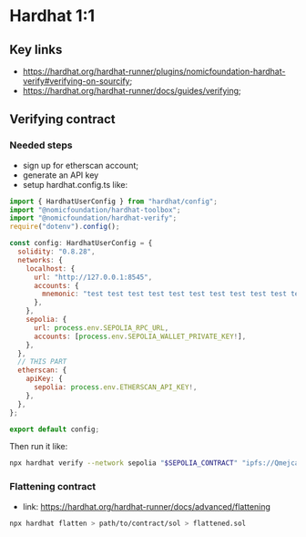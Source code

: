 # Hardhat 1:1

## Key links
- https://hardhat.org/hardhat-runner/plugins/nomicfoundation-hardhat-verify#verifying-on-sourcify;
- https://hardhat.org/hardhat-runner/docs/guides/verifying;

## Verifying contract

### Needed steps
- sign up for etherscan account;
- generate an API key
- setup hardhat.config.ts like:

```js
import { HardhatUserConfig } from "hardhat/config";
import "@nomicfoundation/hardhat-toolbox";
import "@nomicfoundation/hardhat-verify";
require("dotenv").config();

const config: HardhatUserConfig = {
  solidity: "0.8.28",
  networks: {
    localhost: {
      url: "http://127.0.0.1:8545",
      accounts: {
        mnemonic: "test test test test test test test test test test test junk",
      },
    },
    sepolia: {
      url: process.env.SEPOLIA_RPC_URL,
      accounts: [process.env.SEPOLIA_WALLET_PRIVATE_KEY!],
    },
  },
  // THIS PART
  etherscan: {
    apiKey: {
      sepolia: process.env.ETHERSCAN_API_KEY!,
    },
  },
};

export default config;
```

Then run it like:

```sh
npx hardhat verify --network sepolia "$SEPOLIA_CONTRACT" "ipfs://QmejcaQAPyqjCBRfhkXtS9Z1o7afR8AtD41Q6hxa9MUpTa/" 2 20 10000000000000000
```

### Flattening contract
- link: https://hardhat.org/hardhat-runner/docs/advanced/flattening

```sh
npx hardhat flatten > path/to/contract/sol > flattened.sol
```

